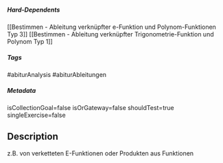 ##### Hard-Dependents 
[[Bestimmen - Ableitung verknüpfter e-Funktion und Polynom-Funktionen Typ 3]]
[[Bestimmen - Ableitung verknüpfter Trigonometrie-Funktion und Polynom Typ 1]]
##### Tags 
#abiturAnalysis
#abiturAbleitungen
##### Metadata 
isCollectionGoal=false
isOrGateway=false
shouldTest=true
singleExercise=false
## Description 
z.B. von verketteten E-Funktionen oder Produkten aus Funktionen 
